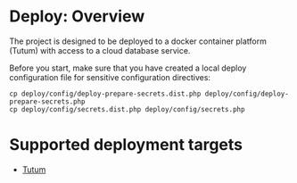 Deploy: Overview
====================

The project is designed to be deployed to a docker container platform (Tutum) with access to a cloud database service.

Before you start, make sure that you have created a local deploy configuration file for sensitive configuration directives:


    cp deploy/config/deploy-prepare-secrets.dist.php deploy/config/deploy-prepare-secrets.php
    cp deploy/config/secrets.dist.php deploy/config/secrets.php

# Supported deployment targets

 - [Tutum](52-deploy-tutum.md)

